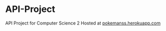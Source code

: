 # API-Project
API Project for Computer Science 2
Hosted at [pokemanss.herokuapp.com](http://pokemanss.herokuapp.com)
